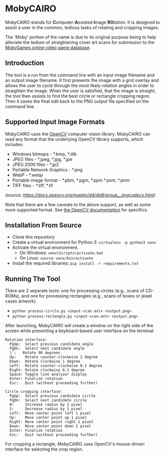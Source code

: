 # MobyCAIRO

MobyCAIRO stands for **C**omputer-**A**ssisted **I**mage **RO**tation. It is designed to assist a user in the common, tedious tasks of rotating and cropping images.

The 'Moby' portion of the name is due to its original purpose being to help alleviate the tedium of straightening cover art scans for submission to the [MobyGames online video game database](https://www.mobygames.com/).

## Introduction

The tool is a run from the command line with an input image filename and an output image filename. It first presents the image with a grid overlay and allows the user to cycle through the most likely rotation angles in order to straighten the image. When the user is satisfied, that the image is straight, the tool then assists to find the best circle or rectangle cropping region. Then it saves the final edit back to the PNG output file specified on the command line.

## Supported Input Image Formats

MobyCAIRO uses the [OpenCV](https://opencv.org/) computer vision library. MobyCAIRO can read any format that the underlying OpenCV library supports, which includes:

* Windows bitmaps - \*.bmp, \*.dib
* JPEG files - \*.jpeg, \*.jpg, *.jpe 
* JPEG 2000 files - \*.jp2
* Portable Network Graphics - \*.png
* WebP - \*.webp
* Portable image format - \*.pbm, \*.pgm, \*.ppm \*.pxm, \*.pnm
* TIFF files - \*.tiff, \*.tif

*(source: https://docs.opencv.org/master/d4/da8/group__imgcodecs.html)*

Note that there are a few caveats to the above support, as well as some more supported format. See [the OpenCV documentation](https://docs.opencv.org/master/d4/da8/group__imgcodecs.html) for specifics.

## Installation From Source

* Clone this repository
* Create a virtual environment for Python 3: `virtualenv -p python3 venv`
* Activate the virtual environment.
  * On Windows: `venv\Scripts\activate.bat`
  * On Linux: `source venv/bin/activate`
* Install the required libraries: `pip install -r requirements.txt`

## Running The Tool

There are 2 separate tools: one for processing circles (e.g., scans of CD-ROMs), and one for processing rectangles (e.g., scans of boxes or jewel cases artwork).

* `python process-circle.py <input-scan.ext> <output.png>`
* `python process-rectangle.py <input-scan.ext> <output.png>`

After launching, MobyCAIRO will create a window on the right side of the screen while presenting a keyboard-based user interface on the terminal.

```
Rotation interface:
  PgUp:  Select previous candidate angle
  PgDn:  Select next candidate angle
  \`:   Rotate 90 degrees
  Up:    Rotate counter-clockwise 1 degree
  Down:  Rotate clockwise 1 degree
  Left:  Rotate counter-clockwise 0.1 degree
  Right: Rotate clockwise 0.1 degree
  Space: Toggle line analyzer display
  Enter: Finalize rotation
  Esc:   Quit (without proceeding further)
```

```
Circle cropping interface:
  PgUp:  Select previous candidate circle
  PgDn:  Select next candidate circle
  W:     Increase radius by 1 pixel
  S:     Decrease radius by 1 pixel
  Left:  Move center point left 1 pixel
  Up:    Move center point up 1 pixel
  Right: Move center point right 1 pixel
  Down:  Move center point down 1 pixel
  Enter: Finalize rotation
  Esc:   Quit (without proceeding further)
```

For cropping a rectangle, MobyCAIRO uses OpenCV's mouse-driven interface for selecting the crop region.
